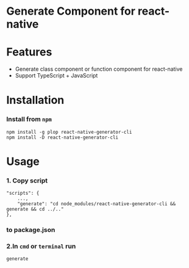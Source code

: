 # Generate Component for react-native

# Features

- Generate class component or function component for react-native
- Support TypeScript + JavaScript

# Installation

### Install from `npm`

```
npm install -g plop react-native-generator-cli
npm install -D react-native-generator-cli
```

# Usage

### 1. Copy script

```
"scripts": {
    ...,
    "generate": "cd node_modules/react-native-generator-cli && generate && cd ../.."
},
```

### to package.json

### 2.In `cmd` or `terminal` run

```
generate
```
